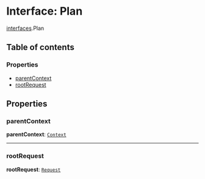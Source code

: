 # Interface: Plan

[interfaces](/en/auto-docs/free-layout-editor/modules/interfaces.md).Plan

## Table of contents

### Properties

* [parentContext](/en/auto-docs/free-layout-editor/interfaces/interfaces.Plan.md#parentcontext)
* [rootRequest](/en/auto-docs/free-layout-editor/interfaces/interfaces.Plan.md#rootrequest)

## Properties

### parentContext

**parentContext**: [`Context`](/en/auto-docs/free-layout-editor/interfaces/interfaces.Context.md)

***

### rootRequest

**rootRequest**: [`Request`](/en/auto-docs/free-layout-editor/interfaces/interfaces.Request.md)
